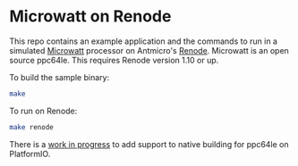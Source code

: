 # Microwatt on Renode

This repo contains an example application and the commands to run in a simulated [Microwatt](https://github.com/antonblanchard/microwatt) processor on Antmicro's [Renode](https://renode.io/). Microwatt is an open source ppc64le. This requires Renode version 1.10 or up.

To build the sample binary:

```sh
make
```

To run on Renode:

```sh
make renode
```

There is a [work in progress](https://github.com/platformio/platformio-core/issues/3474) to add support to native building for ppc64le on PlatformIO.
